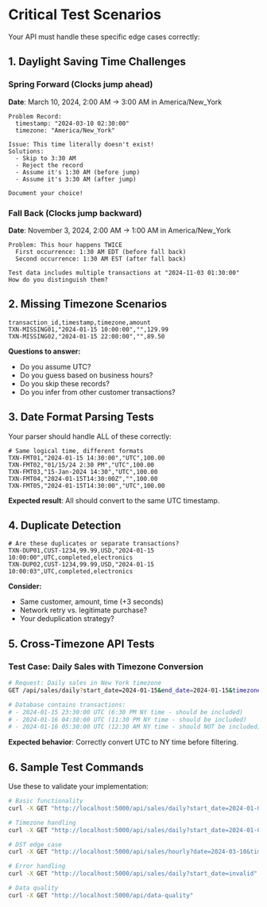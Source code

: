 # Critical Test Scenarios

Your API must handle these specific edge cases correctly:

## 1. Daylight Saving Time Challenges

### Spring Forward (Clocks jump ahead)
**Date**: March 10, 2024, 2:00 AM → 3:00 AM in America/New_York

```
Problem Record:
  timestamp: "2024-03-10 02:30:00"
  timezone: "America/New_York"

Issue: This time literally doesn't exist!
Solutions:
  - Skip to 3:30 AM
  - Reject the record
  - Assume it's 1:30 AM (before jump)
  - Assume it's 3:30 AM (after jump)

Document your choice!
```

### Fall Back (Clocks jump backward)
**Date**: November 3, 2024, 2:00 AM → 1:00 AM in America/New_York

```
Problem: This hour happens TWICE
  First occurrence: 1:30 AM EDT (before fall back)
  Second occurrence: 1:30 AM EST (after fall back)

Test data includes multiple transactions at "2024-11-03 01:30:00"
How do you distinguish them?
```

## 2. Missing Timezone Scenarios

```csv
transaction_id,timestamp,timezone,amount
TXN-MISSING01,"2024-01-15 10:00:00","",129.99
TXN-MISSING02,"2024-01-15 22:00:00","",89.50
```

**Questions to answer:**
- Do you assume UTC?
- Do you guess based on business hours?
- Do you skip these records?
- Do you infer from other customer transactions?

## 3. Date Format Parsing Tests

Your parser should handle ALL of these correctly:

```csv
# Same logical time, different formats
TXN-FMT01,"2024-01-15 14:30:00","UTC",100.00
TXN-FMT02,"01/15/24 2:30 PM","UTC",100.00  
TXN-FMT03,"15-Jan-2024 14:30","UTC",100.00
TXN-FMT04,"2024-01-15T14:30:00Z","",100.00
TXN-FMT05,"2024-01-15T14:30:00","UTC",100.00
```

**Expected result**: All should convert to the same UTC timestamp.

## 4. Duplicate Detection

```csv
# Are these duplicates or separate transactions?
TXN-DUP01,CUST-1234,99.99,USD,"2024-01-15 10:00:00",UTC,completed,electronics
TXN-DUP02,CUST-1234,99.99,USD,"2024-01-15 10:00:03",UTC,completed,electronics
```

**Consider:**
- Same customer, amount, time (+3 seconds)
- Network retry vs. legitimate purchase?
- Your deduplication strategy?

## 5. Cross-Timezone API Tests

### Test Case: Daily Sales with Timezone Conversion

```bash
# Request: Daily sales in New York timezone
GET /api/sales/daily?start_date=2024-01-15&end_date=2024-01-15&timezone=America/New_York

# Database contains transactions:
# - 2024-01-15 23:30:00 UTC (6:30 PM NY time - should be included)
# - 2024-01-16 04:30:00 UTC (11:30 PM NY time - should be included) 
# - 2024-01-16 05:30:00 UTC (12:30 AM NY time - should NOT be included)
```

**Expected behavior**: Correctly convert UTC to NY time before filtering.

## 6. Sample Test Commands

Use these to validate your implementation:

```bash
# Basic functionality
curl -X GET "http://localhost:5000/api/sales/daily?start_date=2024-01-01&end_date=2024-01-31"

# Timezone handling
curl -X GET "http://localhost:5000/api/sales/daily?start_date=2024-01-01&end_date=2024-01-31&timezone=America/New_York"

# DST edge case
curl -X GET "http://localhost:5000/api/sales/hourly?date=2024-03-10&timezone=America/New_York"

# Error handling
curl -X GET "http://localhost:5000/api/sales/daily?start_date=invalid"

# Data quality
curl -X GET "http://localhost:5000/api/data-quality"
```
